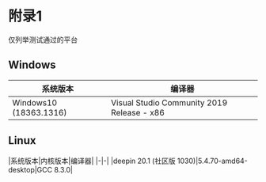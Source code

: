 # 附录1
仅列举测试通过的平台

## Windows
|系统版本|编译器|
|-|-|
|Windows10 (18363.1316)|Visual Studio Community 2019 Release - x86|


## Linux
|系统版本|内核版本|编译器|
|-|-|
|deepin 20.1 (社区版 1030)|5.4.70-amd64-desktop|GCC 8.3.0|